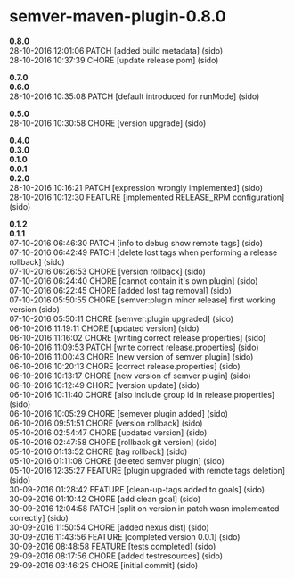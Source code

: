 # semver-maven-plugin-0.8.0


**0.8.0**  
28-10-2016 12:01:06    PATCH \[added build metadata\] (sido)  
28-10-2016 10:37:39    CHORE \[update release pom\] (sido)  

**0.7.0**  
**0.6.0**  
28-10-2016 10:35:08    PATCH \[default introduced for runMode\] (sido)  

**0.5.0**  
28-10-2016 10:30:58    CHORE \[version upgrade\] (sido)  

**0.4.0**  
**0.3.0**  
**0.1.0**  
**0.0.1**  
**0.2.0**  
28-10-2016 10:16:21    PATCH \[expression wrongly implemented\] (sido)  
28-10-2016 10:12:30    FEATURE \[implemented RELEASE_RPM configuration\] (sido)  

**0.1.2**  
**0.1.1**  
07-10-2016 06:46:30    PATCH \[info to debug show remote tags\] (sido)  
07-10-2016 06:42:49    PATCH \[delete lost tags when performing a release rollback\] (sido)  
07-10-2016 06:26:53    CHORE \[version rollback\] (sido)  
07-10-2016 06:24:40    CHORE \[cannot contain it's own plugin\] (sido)  
07-10-2016 06:22:45    CHORE \[added lost tag removal\] (sido)  
07-10-2016 05:50:55    CHORE \[semver:plugin minor release\] first working version (sido)  
07-10-2016 05:50:11    CHORE \[semver:plugin upgraded\] (sido)  
06-10-2016 11:19:11    CHORE \[updated version\] (sido)  
06-10-2016 11:16:02    CHORE \[writing correct release properties\] (sido)  
06-10-2016 11:09:53    PATCH \[write correct release.properties\] (sido)  
06-10-2016 11:00:43    CHORE \[new version of semver plugin\] (sido)  
06-10-2016 10:20:13    CHORE \[correct release.properties\] (sido)  
06-10-2016 10:13:17    CHORE \[new version of semver plugin\] (sido)  
06-10-2016 10:12:49    CHORE \[version update\] (sido)  
06-10-2016 10:11:40    CHORE \[also include group id in release.properties\] (sido)  
06-10-2016 10:05:29    CHORE \[semever plugin added\] (sido)  
06-10-2016 09:51:51    CHORE \[version rollback\] (sido)  
05-10-2016 02:54:47    CHORE \[updated version\] (sido)  
05-10-2016 02:47:58    CHORE \[rollback git version\] (sido)  
05-10-2016 01:13:52    CHORE \[tag rollback\] (sido)  
05-10-2016 01:11:08    CHORE \[deleted semver plugin\] (sido)  
05-10-2016 12:35:27    FEATURE \[plugin upgraded with remote tags deletion\]  (sido)  
30-09-2016 01:28:42    FEATURE \[clean-up-tags added to goals\] (sido)  
30-09-2016 01:10:42    CHORE \[add clean goal\] (sido)  
30-09-2016 12:04:58    PATCH \[split on version in patch wasn implemented correctly\] (sido)  
30-09-2016 11:50:54    CHORE \[added nexus dist\] (sido)  
30-09-2016 11:43:56    FEATURE \[completed version 0.0.1\] (sido)  
30-09-2016 08:48:58    FEATURE \[tests completed\] (sido)  
29-09-2016 08:17:56    CHORE \[added testresources\] (sido)  
29-09-2016 03:46:25    CHORE \[initial commit\] (sido)  
